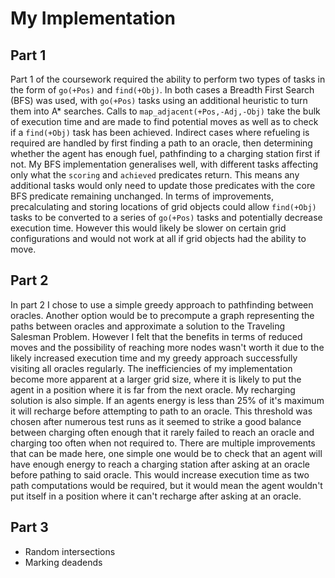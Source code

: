 # My Implementation
## Part 1
Part 1 of the coursework required the ability to perform two types of tasks in the form of `go(+Pos)` and `find(+Obj)`. In both cases a Breadth First Search (BFS) was used, with `go(+Pos)` tasks using an additional heuristic to turn them into A* searches. Calls to `map_adjacent(+Pos,-Adj,-Obj)` take the bulk of execution time and are made to find potential moves as well as to check if a `find(+Obj)` task has been achieved. Indirect cases where refueling is required are handled by first finding a path to an oracle, then determining whether the agent has enough fuel, pathfinding to a charging station first if not.
My BFS implementation generalises well, with different tasks affecting only what the `scoring` and `achieved` predicates return. This means any additional tasks would only need to update those predicates with the core BFS predicate remaining unchanged. In terms of improvements, precalculating and storing locations of grid objects could allow `find(+Obj)` tasks to be converted to a series of `go(+Pos)` tasks and potentially decrease execution time. However this would likely be slower on certain grid configurations and would not work at all if grid objects had the ability to move.

## Part 2
In part 2 I chose to use a simple greedy approach to pathfinding between oracles. Another option would be to precompute a graph representing the paths between oracles and approximate a solution to the Traveling Salesman Problem. However I felt that the benefits in terms of reduced moves and the possibility of reaching more nodes wasn't worth it due to the likely increased execution time and my greedy approach successfully visiting all oracles regularly. The inefficiencies of my implementation become more apparent at a larger grid size, where it is likely to put the agent in a position where it is far from the next oracle.
My recharging solution is also simple. If an agents energy is less than 25% of it's maximum it will recharge before attempting to path to an oracle. This threshold was chosen after numerous test runs as it seemed to strike a good balance between charging often enough that it rarely failed to reach an oracle and charging too often when not required to. There are multiple improvements that can be made here, one simple one would be to check that an agent will have enough energy to reach a charging station after asking at an oracle before pathing to said oracle. This would increase execution time as two path computations would be required, but it would mean the agent wouldn't put itself in a position where it can't recharge after asking at an oracle.

## Part 3
- Random intersections
- Marking deadends

